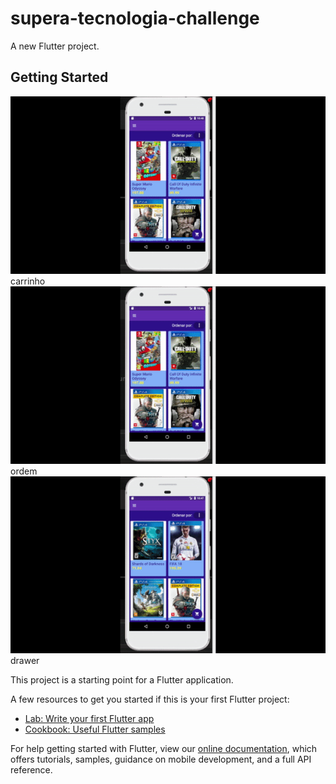 # supera-tecnologia-challenge

A new Flutter project.

## Getting Started
![alt text](https://github.com/ZeozinoJose32h/supera-tecnologia-challenge/blob/main/readmeAssets/car.gif)
carrinho
![alt text](https://github.com/ZeozinoJose32h/supera-tecnologia-challenge/blob/main/readmeAssets/order.gif)
ordem
![alt text](https://github.com/ZeozinoJose32h/supera-tecnologia-challenge/blob/main/readmeAssets/drawer.gif)
drawer


This project is a starting point for a Flutter application.

A few resources to get you started if this is your first Flutter project:

- [Lab: Write your first Flutter app](https://flutter.dev/docs/get-started/codelab)
- [Cookbook: Useful Flutter samples](https://flutter.dev/docs/cookbook)

For help getting started with Flutter, view our
[online documentation](https://flutter.dev/docs), which offers tutorials,
samples, guidance on mobile development, and a full API reference.

